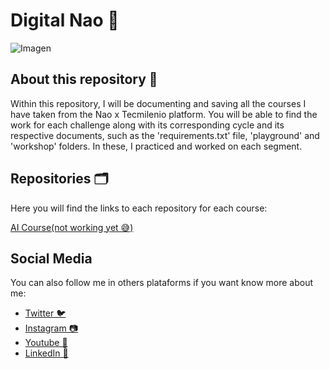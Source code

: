 # Digital Nao 🦉

![Imagen](https://digital.nowisnao.com/static/media/ornito.15de5d88.png)

## About this repository 📖

Within this repository, I will be documenting and saving all the courses I have taken from the Nao x Tecmilenio platform. You will be able to find the work for each challenge along with its corresponding cycle and its respective documents, such as the 'requirements.txt' file, 'playground' and 'workshop' folders. In these, I practiced and worked on each segment.

## Repositories 🗂️

Here you will find the links to each repository for each course:

[AI Course(not working yet 😅)]()

## Social Media

You can also follow me in others plataforms if you want know more about me:

- [Twitter 🐦](https://www.twitter.com/i343spark)
- [Instagram 📷](https://www.instagram.com/i343spark)
- [Youtube 🎥](https://www.youtube.com/i343spark)
- [LinkedIn 📄](https://linkedin.com/in/pablo-miguel-salas-gonzález-0511a61b9)
